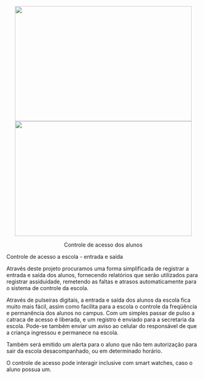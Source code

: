 <p align="center">
<img width="460" height="300" src="https://user-images.githubusercontent.com/132776296/236819731-1e0281c5-8216-4d2a-a78c-66525fe41f13.png">
<img width="460" height="300" src="https://user-images.githubusercontent.com/132776296/236819934-79e82e15-3911-449e-9180-95107eff2edd.png">


<p align="center">Controle de acesso dos alunos


Controle de acesso a escola - entrada e saída

Através deste projeto procuramos uma forma simplificada de registrar a entrada e saída dos alunos, fornecendo relatórios que serão utilizados para registrar assiduidade, remetendo as faltas e atrasos automaticamente para o sistema de controle da escola.

Através de pulseiras digitais, a entrada e saída dos alunos da escola fica muito mais fácil, assim como facilita para a escola o controle da freqüência e permanência dos alunos no campus. Com um simples passar de pulso a catraca de acesso é liberada, e um registro é enviado para a secretaria da escola. Pode-se também enviar um aviso ao celular do responsável de que a criança ingressou e permanece na escola. 

Também será emitido um alerta para o aluno que não tem autorização para sair da escola desacompanhado, ou em determinado horário.

O controle de acesso pode interagir inclusive com smart watches, caso o aluno possua um.
